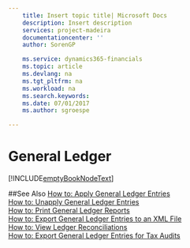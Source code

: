 ```yaml
---
    title: Insert topic title| Microsoft Docs
    description: Insert description
    services: project-madeira
    documentationcenter: ''
    author: SorenGP

    ms.service: dynamics365-financials
    ms.topic: article
    ms.devlang: na
    ms.tgt_pltfrm: na
    ms.workload: na
    ms.search.keywords:
    ms.date: 07/01/2017
    ms.author: sgroespe

---
```

# General Ledger
[!INCLUDE[emptyBookNodeText](includes/emptybooknodetext_md.md)]

##See Also
[How to: Apply General Ledger Entries](how-to-apply-general-ledger-entries.md)  
[How to: Unapply General Ledger Entries](how-to-unapply-general-ledger-entries.md)  
[How to: Print General Ledger Reports](how-to-print-general-ledger-reports.md)  
[How to: Export General Ledger Entries to an XML File](how-to-export-general-ledger-entries-to-an-xml-file.md)  
[How to: View Ledger Reconciliations](how-to-view-ledger-reconciliations.md)  
[How to: Export General Ledger Entries for Tax Audits](how-to-export-general-ledger-entries-for-tax-audits.md)  
